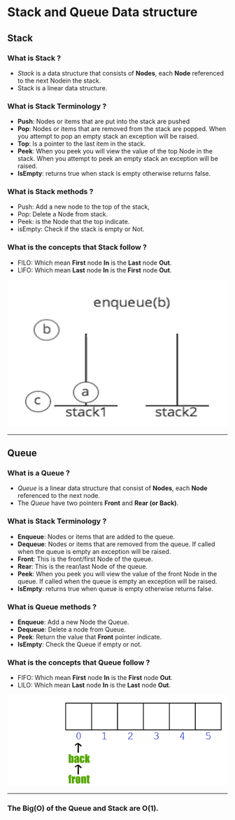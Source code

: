 # Stack and Queue Data structure

## Stack 

### What is Stack ?
  - _Stack_ is a data structure that consists of **Nodes**, each **Node** referenced to the next Nodein the stack.
  - Stack is a linear data structure.

### What is Stack Terminology ?
  - **Push**: Nodes or items that are put into the stack are pushed
  - **Pop**: Nodes or items that are removed from the stack are popped. When you attempt to pop an empty stack an exception will be raised.
  - **Top**: Is a pointer to the last item in the stack.
  - **Peek**: When you peek you will view the value of the top Node in the stack. When you attempt to peek an empty stack an exception will be raised.
  - **IsEmpty**: returns true when stack is empty otherwise returns false.

### What is Stack methods ?
  - Push: Add a new node to the top of the stack,
  - Pop: Delete a Node from stack.
  - Peek: is the Node that the top indicate.
  - isEmpty: Check if the stack is empty or Not.

### What is the concepts that Stack follow ?
  - FILO: Which mean **First**  node **In** is the **Last** node **Out**.
  - LIFO: Which mean **Last**  node **In** is the **First** node **Out**.

![Stack gif](./class-10-img/stack-img.gif)


---
## Queue

### What is a Queue ?
  - _Queue_ is a linear data structure that consist of **Nodes**, each **Node** referenced to the next node.
  - The _Queue_ have two pointers **Front** and **Rear (or Back)**.

### What is Stack Terminology ?

  - __Enqueue__: Nodes or items that are added to the queue.
  - __Dequeue__: Nodes or items that are removed from the queue. If called when the queue is empty an exception will be raised.
  - __Front__: This is the front/first Node of the queue.
  - __Rear__: This is the rear/last Node of the queue.
  - __Peek__: When you peek you will view the value of the front Node in the queue. If called when the queue is empty an exception will be raised.
  - __IsEmpty__: returns true when queue is empty otherwise returns false.


### What is Queue methods ?
  - **Enqueue**: Add a new Node the Queue.
  - **Dequeue**: Delete a node from Queue.
  - **Peek**: Return the value that **Front** pointer indicate.
  - **IsEmpty**: Check the Queue if empty or not.


### What is the concepts that Queue follow ?
  - FIFO: Which mean **First**  node **In** is the **First** node **Out**.
  - LILO: Which mean **Last**  node **In** is the **Last** node **Out**.

![Stack gif](./class-10-img/queue-img.gif)

---

### The Big(O) of the Queue and Stack are O(1).